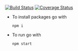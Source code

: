 [![Build Status](https://travis-ci.org/ArtemAlagizov/cucumber-test-results.svg?branch=master)](https://travis-ci.org/ArtemAlagizov/cucumber-test-results)
[![Coverage Status](https://coveralls.io/repos/github/ArtemAlagizov/cucumber-test-results/badge.svg?branch=master&service=github)](https://coveralls.io/github/ArtemAlagizov/cucumber-test-results?branch=master)

* To install packages go with
  ```
  npm i
  ```
* To run go with
  ```
  npm start
  ```
